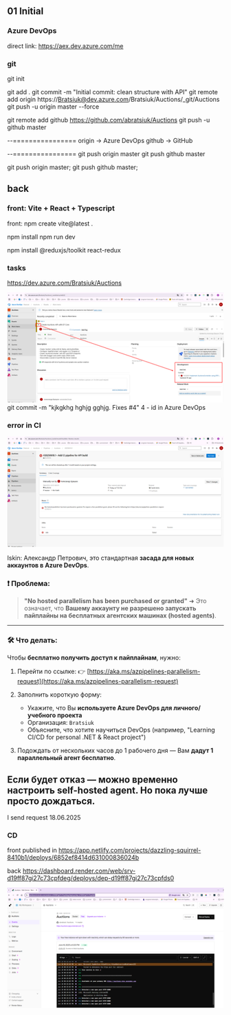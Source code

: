 
## 01 Initial

### Azure DevOps

direct link: https://aex.dev.azure.com/me

### git

git init

git add .
git commit -m "Initial commit: clean structure with API"
git remote add origin https://Bratsiuk@dev.azure.com/Bratsiuk/Auctions/_git/Auctions
git push -u origin master --force

git remote add github https://github.com/abratsiuk/Auctions
git push -u github master

--================
origin → Azure DevOps
github → GitHub

--================
git push origin master
git push github master

git push origin master; git push github master;

## back


### front: Vite + React + Typescript

front:
npm create vite@latest .

npm install
npm run dev

npm install @reduxjs/toolkit react-redux


### tasks

https://dev.azure.com/Bratsiuk/Auctions


![alt text](_md_img/Fixes.png)
git commit -m "kjkgkhg hghjg gghjg. Fixes #4"
4 - id in Azure DevOps


### error in CI


![alt text](_md_img/image.png)

Iskin:
Александр Петрович, это стандартная **засада для новых аккаунтов в Azure DevOps**.

### ❗ Проблема:

> **"No hosted parallelism has been purchased or granted"**
> ➜ Это означает, что **Вашему аккаунту не разрешено запускать пайплайны на бесплатных агентских машинах (hosted agents)**.

---

### 🛠 Что делать:

Чтобы **бесплатно получить доступ к пайплайнам**, нужно:

1. Перейти по ссылке:
   👉 [https://aka.ms/azpipelines-parallelism-request](https://aka.ms/azpipelines-parallelism-request)

2. Заполнить короткую форму:

   * Укажите, что Вы **используете Azure DevOps для личного/учебного проекта**
   * Организация: `Bratsiuk`
   * Объясните, что хотите научиться DevOps (например, "Learning CI/CD for personal .NET & React project")

3. Подождать от нескольких часов до 1 рабочего дня — Вам **дадут 1 параллельный агент бесплатно**.

Если будет отказ — можно временно настроить self-hosted agent. Но пока лучше просто дождаться.
------------

I send request 18.06.2025

### CD

front published in https://app.netlify.com/projects/dazzling-squirrel-8410b1/deploys/6852ef8414d631000836024b

back
https://dashboard.render.com/web/srv-d19ff87gi27c73cpfdeg/deploys/dep-d19ff87gi27c73cpfds0

![alt text](_md_img/image01.png)